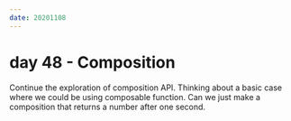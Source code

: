 ```yaml
---
date: 20201108
---
```


# day 48 - Composition

Continue the exploration of composition API. Thinking about a basic case where we could be using composable function.
Can we just make a composition that returns a number after one second.
